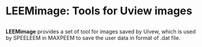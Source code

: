# LEEMimage: Tools for Uview images 

## 
 __LEEMimage__ provides a set of tool for images saved by Uivew, which is used by SPEELEEM in MAXPEEM to save the user data in format of .dat file. 
 